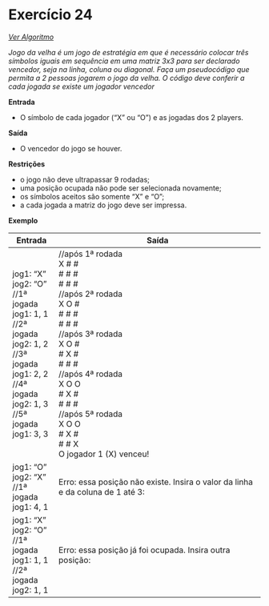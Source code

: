 # Exercício 24

[*Ver Algoritmo*](Algoritmo24.md)

 *Jogo da velha é um jogo de estratégia em que é necessário colocar três
símbolos iguais em sequência em uma matriz 3x3 para ser declarado vencedor,
seja na linha, coluna ou diagonal. Faça um pseudocódigo que permita a 2
pessoas jogarem o jogo da velha. O código deve conferir a cada jogada se existe
um jogador vencedor*


**Entrada**

- O símbolo de cada jogador (“X” ou “O”) e as jogadas dos 2 players.

**Saída**

- O vencedor do jogo se houver.

**Restrições**

- o jogo não deve ultrapassar 9 rodadas;
- uma posição ocupada não pode ser selecionada novamente;
- os símbolos aceitos são somente “X” e “O”;
- a cada jogada a matriz do jogo deve ser impressa.

**Exemplo**


| Entrada | Saída |
|-|-|
|jog1: “X”<BR>jog2: “O”<BR>//1ª jogada<BR>jog1: 1, 1<BR>//2ª jogada<BR>jog2: 1, 2<BR>//3ª jogada<BR>jog1: 2, 2<BR>//4ª jogada<BR>jog2: 1, 3<BR>//5ª jogada<BR>jog1: 3, 3|//após 1ª rodada<BR>X # #<BR># # #<BR># # #<BR>//após 2ª rodada<BR>X O #<BR># # #<BR># # #<BR>//após 3ª rodada<BR>X O #<BR># X #<BR># # #<BR>//após 4ª rodada<BR>X O O<BR># X #<BR># # #<BR>//após 5ª rodada<BR>X O O<BR># X #<BR># # X<BR>O jogador 1 (X) venceu!|
|jog1: “O”<BR>jog2: “X”<BR>//1ª jogada<BR>jog1: 4, 1|Erro: essa posição não existe. Insira o valor da linha e da coluna de 1 até 3:|
|jog1: “X”<BR>jog2: “O”<BR>//1ª jogada<BR>jog1: 1, 1<BR>//2ª jogada<BR>jog2: 1, 1|Erro: essa posição já foi ocupada. Insira outra posição:|
